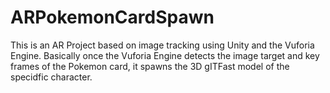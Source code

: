 # ARPokemonCardSpawn
This is an AR Project based on image tracking using Unity and the Vuforia Engine. Basically once the Vuforia Engine detects the image target and key frames of the Pokemon card, it spawns the 3D gITFast model of the specidfic character.
